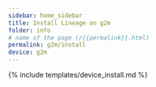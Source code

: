 ```yaml
---
sidebar: home_sidebar
title: Install Lineage on g2m
folder: info
# name of the page (/{{permalink}}.html)
permalink: g2m/install
device: g2m
---
```

{% include templates/device_install.md %}
